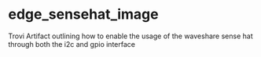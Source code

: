 # edge_sensehat_image
Trovi Artifact outlining how to enable the usage of the waveshare sense hat through both the i2c and gpio interface 
